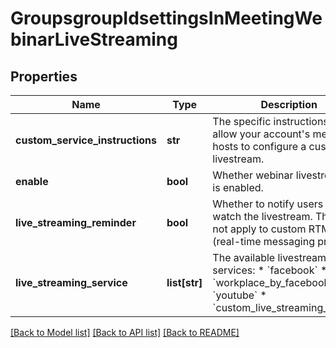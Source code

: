 # GroupsgroupIdsettingsInMeetingWebinarLiveStreaming

## Properties
Name | Type | Description | Notes
------------ | ------------- | ------------- | -------------
**custom_service_instructions** | **str** | The specific instructions to allow your account&#x27;s meeting hosts to configure a custom livestream. | [optional] 
**enable** | **bool** | Whether webinar livestreaming is enabled. | [optional] 
**live_streaming_reminder** | **bool** | Whether to notify users to watch the livestream. This does not apply to custom RTMP (real-time messaging protocol). | [optional] 
**live_streaming_service** | **list[str]** | The available livestreaming services: * &#x60;facebook&#x60; * &#x60;workplace_by_facebook&#x60; * &#x60;youtube&#x60; * &#x60;custom_live_streaming_service&#x60; | [optional] 

[[Back to Model list]](../README.md#documentation-for-models) [[Back to API list]](../README.md#documentation-for-api-endpoints) [[Back to README]](../README.md)


